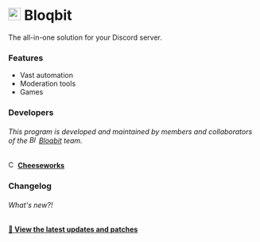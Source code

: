 # <img src="icon.ico" width="25" alt="Logo" /> Bloqbit
The all-in-one solution for your Discord server.

### Features
- Vast automation
- Moderation tools
- Games

### Developers
###### This program is developed and maintained by members and collaborators of the <img src="https://i.imgur.com/aHMYUwn.png" width="15" alt="Bloqbit logo" /> [Bloqbit](https://bloqbit.cubicstudios.xyz/) team.
<img src="https://i.imgur.com/wf90fS7.jpeg" width="15" style="border-radius: 100%;" alt="Cheeseworks" /> **[Cheeseworks](https://www.github.com/BlueWitherer/)**

### Changelog
###### What's new?!
**[📜 View the latest updates and patches](changelog.md)**